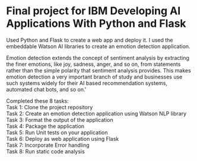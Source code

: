 # Final project for IBM Developing AI Applications With Python and Flask

Used Python and Flask to create a web app and deploy it. I used the embeddable Watson AI libraries to create an emotion detection application.

Emotion detection extends the concept of sentiment analysis by extracting the finer emotions, like joy, sadness, anger, and so on, from statements rather than the simple polarity that sentiment analysis provides. This makes emotion detection a very important branch of study and businesses use such systems widely for their AI based recommendation systems, automated chat bots, and so on.'



Completed these 8 tasks:
<br>
Task 1: Clone the project repository
<br>
Task 2: Create an emotion detection application using Watson NLP library
<br>
Task 3: Format the output of the application
<br>
Task 4: Package the application
<br>
Task 5: Run Unit tests on your application
<br>
Task 6: Deploy as web application using Flask
<br>
Task 7: Incorporate Error handling
<br>
Task 8: Run static code analysis
